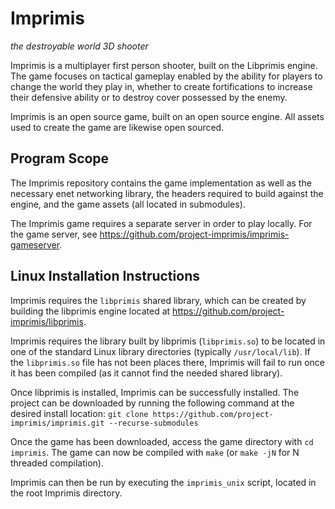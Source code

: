 # Imprimis

*the destroyable world 3D shooter*

Imprimis is a multiplayer first person shooter, built on the Libprimis engine.
The game focuses on tactical gameplay enabled by the ability for players to change
the world they play in, whether to create fortifications to increase their defensive
ability or to destroy cover possessed by the enemy.

Imprimis is an open source game, built on an open source engine. All assets used
to create the game are likewise open sourced.

## Program Scope

The Imprimis repository contains the game implementation as well as the necessary
enet networking library, the headers required to build against the engine, and the
game assets (all located in submodules).

The Imprimis game requires a separate server in order to play locally. For the
game server, see https://github.com/project-imprimis/imprimis-gameserver.

## Linux Installation Instructions

Imprimis requires the `libprimis` shared library, which can be created by building
the libprimis engine located at https://github.com/project-imprimis/libprimis.

Imprimis requires the library built by libprimis (`libprimis.so`) to be located in
one of the standard Linux library directories (typically `/usr/local/lib`). If the
`libprimis.so` file has not been places there, Imprimis will fail to run once it
has been compiled (as it cannot find the needed shared library).

Once libprimis is installed, Imprimis can be successfully installed. The project
can be downloaded by running the following command at the desired install location:
`git clone https://github.com/project-imprimis/imprimis.git --recurse-submodules`

Once the game has been downloaded, access the game directory with `cd imprimis`.
The game can now be compiled with `make` (or `make -jN` for N threaded compilation).

Imprimis can then be run by executing the `imprimis_unix` script, located in the
root Imprimis directory.

